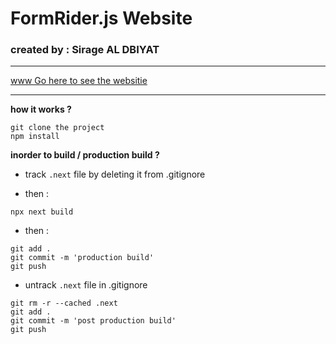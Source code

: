 
# FormRider.js Website

### created by : Sirage AL DBIYAT 
---
[www Go here to see the websitie](https://formriderjs.ilovesemicolons.io)

---


**how it works ?**

```shell
git clone the project
npm install
```

**inorder to build / production build ?**

- track ```.next``` file by deleting it from .gitignore

- then :

```shell
npx next build
```

- then :

```shell
git add .
git commit -m 'production build'
git push
```

- untrack ```.next``` file in .gitignore

```shell
git rm -r --cached .next
git add .
git commit -m 'post production build'
git push
```

